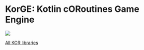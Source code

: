 # KorGE: Kotlin cORoutines Game Engine

![](https://raw.githubusercontent.com/soywiz/kor/master/logos/128/korge.png)

[All KOR libraries](https://github.com/soywiz/kor)
